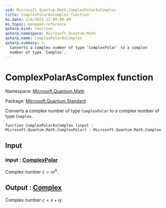 ```yaml
---
uid: Microsoft.Quantum.Math.ComplexPolarAsComplex
title: ComplexPolarAsComplex function
ms.date: 2/6/2021 12:00:00 AM
ms.topic: managed-reference
qsharp.kind: function
qsharp.namespace: Microsoft.Quantum.Math
qsharp.name: ComplexPolarAsComplex
qsharp.summary: >-
  Converts a complex number of type `ComplexPolar` to a complex
  number of type `Complex`.
---
```


# ComplexPolarAsComplex function

Namespace: [Microsoft.Quantum.Math](xref:Microsoft.Quantum.Math)

Package: [Microsoft.Quantum.Standard](https://nuget.org/packages/Microsoft.Quantum.Standard)


Converts a complex number of type `ComplexPolar` to a complexnumber of type `Complex`.

```qsharp
function ComplexPolarAsComplex (input : Microsoft.Quantum.Math.ComplexPolar) : Microsoft.Quantum.Math.Complex
```


## Input

### input : [ComplexPolar](xref:Microsoft.Quantum.Math.ComplexPolar)

Complex number $c = r e^{i t}$.



## Output : [Complex](xref:Microsoft.Quantum.Math.Complex)

Complex number $c = x + i y$.